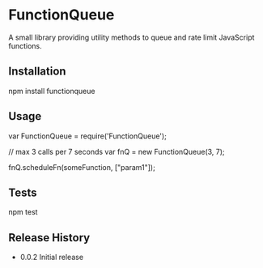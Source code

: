 FunctionQueue
=========

A small library providing utility methods to queue and rate limit JavaScript functions.

## Installation

  npm install functionqueue

## Usage

  var FunctionQueue = require('FunctionQueue');

  // max 3 calls per 7 seconds
  var fnQ = new FunctionQueue(3, 7);

  fnQ.scheduleFn(someFunction, ["param1"]);

## Tests

  npm test


## Release History

* 0.0.2 Initial release
